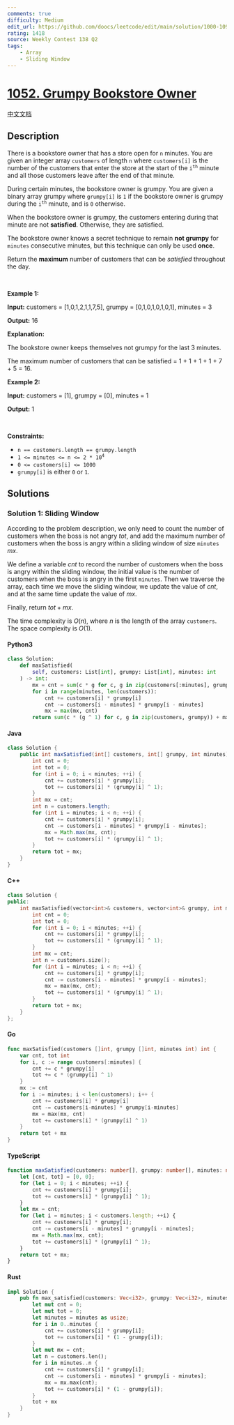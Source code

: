 ```yaml
---
comments: true
difficulty: Medium
edit_url: https://github.com/doocs/leetcode/edit/main/solution/1000-1099/1052.Grumpy%20Bookstore%20Owner/README_EN.md
rating: 1418
source: Weekly Contest 138 Q2
tags:
    - Array
    - Sliding Window
---
```


<!-- problem:start -->

# [1052. Grumpy Bookstore Owner](https://leetcode.com/problems/grumpy-bookstore-owner)

[中文文档](/solution/1000-1099/1052.Grumpy%20Bookstore%20Owner/README.md)

## Description

<!-- description:start -->

<p>There is a bookstore owner that has a store open for <code>n</code> minutes. You are given an integer array <code>customers</code> of length <code>n</code> where <code>customers[i]</code> is the number of the customers that enter the store at the start of the <code>i<sup>th</sup></code> minute and all those customers leave after the end of that minute.</p>

<p>During certain minutes, the bookstore owner is grumpy. You are given a binary array grumpy where <code>grumpy[i]</code> is <code>1</code> if the bookstore owner is grumpy during the <code>i<sup>th</sup></code> minute, and is <code>0</code> otherwise.</p>

<p>When the bookstore owner is grumpy, the customers entering during that minute are not <strong>satisfied</strong>. Otherwise, they are satisfied.</p>

<p>The bookstore owner knows a secret technique to remain <strong>not grumpy</strong> for <code>minutes</code> consecutive minutes, but this technique can only be used <strong>once</strong>.</p>

<p>Return the <strong>maximum</strong> number of customers that can be <em>satisfied</em> throughout the day.</p>

<p>&nbsp;</p>
<p><strong class="example">Example 1:</strong></p>

<div class="example-block">
<p><strong>Input:</strong> <span class="example-io">customers = [1,0,1,2,1,1,7,5], grumpy = [0,1,0,1,0,1,0,1], minutes = 3</span></p>

<p><strong>Output:</strong> <span class="example-io">16</span></p>

<p><strong>Explanation:</strong></p>

<p>The bookstore owner keeps themselves not grumpy for the last 3 minutes.</p>

<p>The maximum number of customers that can be satisfied = 1 + 1 + 1 + 1 + 7 + 5 = 16.</p>
</div>

<p><strong class="example">Example 2:</strong></p>

<div class="example-block">
<p><strong>Input:</strong> <span class="example-io">customers = [1], grumpy = [0], minutes = 1</span></p>

<p><strong>Output:</strong> <span class="example-io">1</span></p>
</div>

<p>&nbsp;</p>
<p><strong>Constraints:</strong></p>

<ul>
	<li><code>n == customers.length == grumpy.length</code></li>
	<li><code>1 &lt;= minutes &lt;= n &lt;= 2 * 10<sup>4</sup></code></li>
	<li><code>0 &lt;= customers[i] &lt;= 1000</code></li>
	<li><code>grumpy[i]</code> is either <code>0</code> or <code>1</code>.</li>
</ul>

<!-- description:end -->

## Solutions

<!-- solution:start -->

### Solution 1: Sliding Window

According to the problem description, we only need to count the number of customers when the boss is not angry $tot$, and add the maximum number of customers when the boss is angry within a sliding window of size `minutes` $mx$.

We define a variable $cnt$ to record the number of customers when the boss is angry within the sliding window, the initial value is the number of customers when the boss is angry in the first `minutes`. Then we traverse the array, each time we move the sliding window, we update the value of $cnt$, and at the same time update the value of $mx$.

Finally, return $tot + mx$.

The time complexity is $O(n)$, where $n$ is the length of the array `customers`. The space complexity is $O(1)$.

<!-- tabs:start -->

#### Python3

```python
class Solution:
    def maxSatisfied(
        self, customers: List[int], grumpy: List[int], minutes: int
    ) -> int:
        mx = cnt = sum(c * g for c, g in zip(customers[:minutes], grumpy))
        for i in range(minutes, len(customers)):
            cnt += customers[i] * grumpy[i]
            cnt -= customers[i - minutes] * grumpy[i - minutes]
            mx = max(mx, cnt)
        return sum(c * (g ^ 1) for c, g in zip(customers, grumpy)) + mx
```

#### Java

```java
class Solution {
    public int maxSatisfied(int[] customers, int[] grumpy, int minutes) {
        int cnt = 0;
        int tot = 0;
        for (int i = 0; i < minutes; ++i) {
            cnt += customers[i] * grumpy[i];
            tot += customers[i] * (grumpy[i] ^ 1);
        }
        int mx = cnt;
        int n = customers.length;
        for (int i = minutes; i < n; ++i) {
            cnt += customers[i] * grumpy[i];
            cnt -= customers[i - minutes] * grumpy[i - minutes];
            mx = Math.max(mx, cnt);
            tot += customers[i] * (grumpy[i] ^ 1);
        }
        return tot + mx;
    }
}
```

#### C++

```cpp
class Solution {
public:
    int maxSatisfied(vector<int>& customers, vector<int>& grumpy, int minutes) {
        int cnt = 0;
        int tot = 0;
        for (int i = 0; i < minutes; ++i) {
            cnt += customers[i] * grumpy[i];
            tot += customers[i] * (grumpy[i] ^ 1);
        }
        int mx = cnt;
        int n = customers.size();
        for (int i = minutes; i < n; ++i) {
            cnt += customers[i] * grumpy[i];
            cnt -= customers[i - minutes] * grumpy[i - minutes];
            mx = max(mx, cnt);
            tot += customers[i] * (grumpy[i] ^ 1);
        }
        return tot + mx;
    }
};
```

#### Go

```go
func maxSatisfied(customers []int, grumpy []int, minutes int) int {
	var cnt, tot int
	for i, c := range customers[:minutes] {
		cnt += c * grumpy[i]
		tot += c * (grumpy[i] ^ 1)
	}
	mx := cnt
	for i := minutes; i < len(customers); i++ {
		cnt += customers[i] * grumpy[i]
		cnt -= customers[i-minutes] * grumpy[i-minutes]
		mx = max(mx, cnt)
		tot += customers[i] * (grumpy[i] ^ 1)
	}
	return tot + mx
}
```

#### TypeScript

```ts
function maxSatisfied(customers: number[], grumpy: number[], minutes: number): number {
    let [cnt, tot] = [0, 0];
    for (let i = 0; i < minutes; ++i) {
        cnt += customers[i] * grumpy[i];
        tot += customers[i] * (grumpy[i] ^ 1);
    }
    let mx = cnt;
    for (let i = minutes; i < customers.length; ++i) {
        cnt += customers[i] * grumpy[i];
        cnt -= customers[i - minutes] * grumpy[i - minutes];
        mx = Math.max(mx, cnt);
        tot += customers[i] * (grumpy[i] ^ 1);
    }
    return tot + mx;
}
```

#### Rust

```rust
impl Solution {
    pub fn max_satisfied(customers: Vec<i32>, grumpy: Vec<i32>, minutes: i32) -> i32 {
        let mut cnt = 0;
        let mut tot = 0;
        let minutes = minutes as usize;
        for i in 0..minutes {
            cnt += customers[i] * grumpy[i];
            tot += customers[i] * (1 - grumpy[i]);
        }
        let mut mx = cnt;
        let n = customers.len();
        for i in minutes..n {
            cnt += customers[i] * grumpy[i];
            cnt -= customers[i - minutes] * grumpy[i - minutes];
            mx = mx.max(cnt);
            tot += customers[i] * (1 - grumpy[i]);
        }
        tot + mx
    }
}
```

<!-- tabs:end -->

<!-- solution:end -->

<!-- problem:end -->
